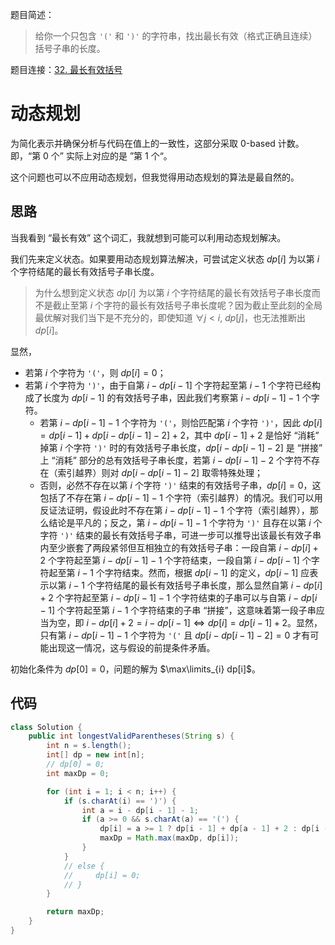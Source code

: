 题目简述：

> 给你一个只包含 `'('` 和 `')'` 的字符串，找出最长有效（格式正确且连续）括号子串的长度。

题目连接：[32. 最长有效括号](https://leetcode.cn/problems/longest-valid-parentheses/)

# 动态规划

为简化表示并确保分析与代码在值上的一致性，这部分采取 0-based 计数。即，“第 0 个” 实际上对应的是 ”第 1 个“。

这个问题也可以不应用动态规划，但我觉得用动态规划的算法是最自然的。

## 思路

当我看到 “最长有效” 这个词汇，我就想到可能可以利用动态规划解决。

我们先来定义状态。如果要用动态规划算法解决，可尝试定义状态 $dp[i]$ 为以第 $i$ 个字符结尾的最长有效括号子串长度。

> 为什么想到定义状态 $dp[i]$ 为以第 $i$ 个字符结尾的最长有效括号子串长度而不是截止至第 $i$ 个字符的最长有效括号子串长度呢？因为截止至此刻的全局最优解对我们当下是不充分的，即使知道 $\forall j<i,\ dp[j]$，也无法推断出 $dp[i]$。

显然，

- 若第 $i$ 个字符为 `'('`，则 $dp[i]=0$；
- 若第 $i$ 个字符为 `')'`，由于自第 $i-dp[i-1]$ 个字符起至第 $i-1$ 个字符已经构成了长度为 $dp[i-1]$ 的有效括号子串，因此我们考察第 $i-dp[i-1]-1$ 个字符。
  - 若第 $i-dp[i-1]-1$ 个字符为 `'('`，则恰匹配第 $i$ 个字符 `')'`，因此 $dp[i]=dp[i-1]+dp\big[i-dp[i-1]-2\big]+2$，其中 $dp[i-1]+2$ 是恰好 “消耗” 掉第 $i$ 个字符 `')'` 时的有效括号子串长度，$dp\big[i-dp[i-1]-2\big]$ 是 “拼接” 上 “消耗” 部分的总有效括号子串长度，若第 $i-dp[i-1]-2$ 个字符不存在（索引越界）则对 $dp\big[i-dp[i-1]-2\big]$ 取零特殊处理；
  - 否则，必然不存在以第 $i$ 个字符 `')'` 结束的有效括号子串，$dp[i]=0$，这包括了不存在第 $i-dp[i-1]-1$ 个字符（索引越界）的情况。我们可以用反证法证明，假设此时不存在第 $i-dp[i-1]-1$ 个字符（索引越界），那么结论是平凡的；反之，第 $i-dp[i-1]-1$ 个字符为 `')'` 且存在以第 $i$ 个字符 `')'` 结束的最长有效括号子串，可进一步可以推导出该最长有效子串内至少嵌套了两段紧邻但互相独立的有效括号子串：一段自第 $i-dp[i]+2$ 个字符起至第 $i-dp[i-1]-1$ 个字符结束，一段自第 $i-dp[i-1]$ 个字符起至第 $i-1$ 个字符结束。然而，根据 $dp[i-1]$ 的定义，$dp[i-1]$ 应表示以第 $i-1$ 个字符结尾的最长有效括号子串长度，那么显然自第 $i-dp[i]+2$ 个字符起至第 $i-dp[i-1]-1$ 个字符结束的子串可以与自第 $i-dp[i-1]$ 个字符起至第 $i-1$ 个字符结束的子串 “拼接”，这意味着第一段子串应当为空，即 $i-dp[i]+2=i-dp[i-1]\Leftrightarrow dp[i]=dp[i-1]+2$。显然，只有第 $i-dp[i-1]-1$ 个字符为 `'('` 且 $dp\big[i-dp[i-1]-2\big]=0$ 才有可能出现这一情况，这与假设的前提条件矛盾。

初始化条件为 $dp[0]=0$，问题的解为 $\max\limits_{i} dp[i]$。

## 代码

```java
class Solution {
    public int longestValidParentheses(String s) {
        int n = s.length();
        int[] dp = new int[n];
        // dp[0] = 0;
        int maxDp = 0;

        for (int i = 1; i < n; i++) {
            if (s.charAt(i) == ')') {
                int a = i - dp[i - 1] - 1;
                if (a >= 0 && s.charAt(a) == '(') {
                    dp[i] = a >= 1 ? dp[i - 1] + dp[a - 1] + 2 : dp[i - 1] + 2;
                    maxDp = Math.max(maxDp, dp[i]);
                }
            }
            // else {
            //     dp[i] = 0;
            // }
        }

        return maxDp;
    }
}
```
